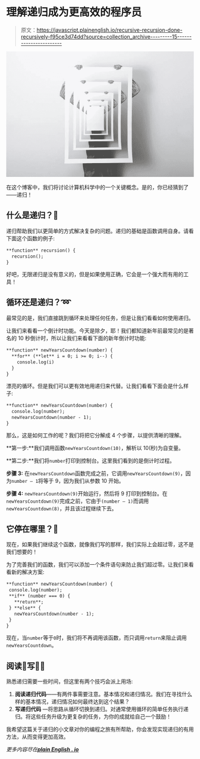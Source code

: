 # 理解递归成为更高效的程序员

> 原文：<https://javascript.plainenglish.io/recursive-recursion-done-recursively-f95ce3d74dd?source=collection_archive---------15----------------------->

![](img/705519a2c9d7103bea62ac27d4ccba79.png)

在这个博客中，我们将讨论计算机科学中的一个关键概念。是的，你已经猜到了——递归！

## 什么是递归？🤔

递归帮助我们以更简单的方式解决复杂的问题。递归的基础是函数调用自身。请看下面这个函数的例子:

```
**function** recursion() {
  recursion();
}
```

好吧，无限递归是没有意义的，但是如果使用正确，它会是一个强大而有用的工具！

## 循环还是递归？➿

最常见的是，我们直接跳到循环来处理任何任务，但是让我们看看如何使用递归。

让我们来看看一个倒计时功能。今天是除夕，耶！我们都知道新年前最常见的是著名的 10 秒倒计时，所以让我们来看看下面的新年倒计时功能:

```
**function** newYearsCountdown(number) {
  **for** (**let** i = 0; i >= 0; i--) {
    console.log(i)
  }
}
```

漂亮的循环。但是我们可以更有效地用递归来代替。让我们看看下面会是什么样子:

```
**function** newYearsCountdown(number) {
  console.log(number);
  newYearsCountdown(number - 1);
}
```

那么，这是如何工作的呢？我们将把它分解成 4 个步骤，以提供清晰的理解。

**第一步:**我们调用函数`newYearsCountdown(10)`，解析以 10(秒)为自变量。

**第二步:**我们将`number`打印到控制台。这里我们看到的是倒计时过程。

**步骤 3:** 在`newYearsCountdown`函数完成之前，它调用`newYearsCountdown(9)`，因为`number — 1`将等于 9，因为我们从参数 10 开始。

**步骤 4:** `newYearsCountdown(9)`开始运行，然后将 9 打印到控制台。在`newYearsCountdown(9)`完成之前，它由于`(number — 1)`而调用`newYearsCountdown(8)`，并且该过程继续下去。

## 它停在哪里？🛑

现在，如果我们继续这个函数，就像我们写的那样，我们实际上会超过零，这不是我们想要的！

为了完善我们的函数，我们可以添加一个条件语句来防止我们超过零。让我们来看看新的解决方案:

```
**function** newYearsCountdown(number) {
 console.log(number);
 **if** (number === 0) {
   **return**;
 } **else** {
   newYearsCountdown(number - 1);
 }
}
```

现在，当`number`等于`0`时，我们将不再调用该函数，而只调用`return`来阻止调用`newYearsCountdown`。

## 阅读📖写✍🏼

熟悉递归需要一些时间，但这里有两个技巧会派上用场:

1.  **阅读递归代码**——有两件事需要注意。基本情况和递归情况。我们在寻找什么样的基本情况，递归情况如何最终达到这个结果？
2.  **写递归代码** —将思路从循环切换到递归。对通常使用循环的简单任务执行递归。将这些任务升级为更复杂的任务，为你的成就给自己一个鼓励！

我希望这篇关于递归的小文章对你的编程之旅有所帮助，你会发现实现递归的有用方法，从而变得更加高效。

*更多内容尽在*[***plain English . io***](http://plainenglish.io/)